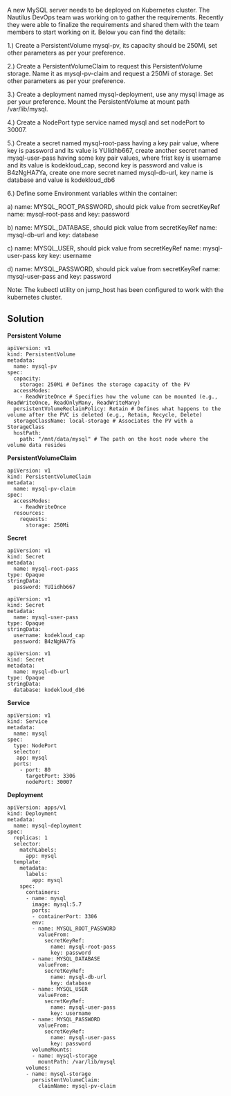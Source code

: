 A new MySQL server needs to be deployed on Kubernetes cluster. The Nautilus DevOps team was working on to gather the requirements. Recently they were able to finalize the requirements and shared them with the team members to start working on it. Below you can find the details:



1.) Create a PersistentVolume mysql-pv, its capacity should be 250Mi, set other parameters as per your preference.


2.) Create a PersistentVolumeClaim to request this PersistentVolume storage. Name it as mysql-pv-claim and request a 250Mi of storage. Set other parameters as per your preference.


3.) Create a deployment named mysql-deployment, use any mysql image as per your preference. Mount the PersistentVolume at mount path /var/lib/mysql.


4.) Create a NodePort type service named mysql and set nodePort to 30007.


5.) Create a secret named mysql-root-pass having a key pair value, where key is password and its value is YUIidhb667, create another secret named mysql-user-pass having some key pair values, where frist key is username and its value is kodekloud_cap, second key is password and value is B4zNgHA7Ya, create one more secret named mysql-db-url, key name is database and value is kodekloud_db6


6.) Define some Environment variables within the container:


a) name: MYSQL_ROOT_PASSWORD, should pick value from secretKeyRef name: mysql-root-pass and key: password


b) name: MYSQL_DATABASE, should pick value from secretKeyRef name: mysql-db-url and key: database


c) name: MYSQL_USER, should pick value from secretKeyRef name: mysql-user-pass key key: username


d) name: MYSQL_PASSWORD, should pick value from secretKeyRef name: mysql-user-pass and key: password


Note: The kubectl utility on jump_host has been configured to work with the kubernetes cluster.


## Solution

**Persistent Volume**
```
apiVersion: v1
kind: PersistentVolume
metadata:
  name: mysql-pv
spec:
  capacity:
    storage: 250Mi # Defines the storage capacity of the PV
  accessModes:
    - ReadWriteOnce # Specifies how the volume can be mounted (e.g., ReadWriteOnce, ReadOnlyMany, ReadWriteMany)
  persistentVolumeReclaimPolicy: Retain # Defines what happens to the volume after the PVC is deleted (e.g., Retain, Recycle, Delete)
  storageClassName: local-storage # Associates the PV with a StorageClass
  hostPath:
    path: "/mnt/data/mysql" # The path on the host node where the volume data resides
```
**PersistentVolumeClaim**
```
apiVersion: v1
kind: PersistentVolumeClaim
metadata:
  name: mysql-pv-claim
spec:
  accessModes:
    - ReadWriteOnce
  resources:
    requests:
      storage: 250Mi
```
**Secret**
```
apiVersion: v1
kind: Secret
metadata:
  name: mysql-root-pass
type: Opaque
stringData:
  password: YUIidhb667
```

```
apiVersion: v1
kind: Secret
metadata:
  name: mysql-user-pass
type: Opaque
stringData:
  username: kodekloud_cap
  password: B4zNgHA7Ya
```
```
apiVersion: v1
kind: Secret
metadata:
  name: mysql-db-url
type: Opaque
stringData:
  database: kodekloud_db6
```
**Service**
```
apiVersion: v1
kind: Service
metadata:
  name: mysql
spec:
  type: NodePort
  selector:
   app: mysql
  ports:
    - port: 80
      targetPort: 3306
      nodePort: 30007
```
**Deployment**
```
apiVersion: apps/v1
kind: Deployment
metadata:
  name: mysql-deployment
spec:
  replicas: 1
  selector:
    matchLabels:
      app: mysql
  template:
    metadata:
      labels:
        app: mysql
    spec:
      containers:
      - name: mysql
        image: mysql:5.7
        ports:
        - containerPort: 3306
        env:
        - name: MYSQL_ROOT_PASSWORD
          valueFrom:
            secretKeyRef:
              name: mysql-root-pass
              key: password
        - name: MYSQL_DATABASE
          valueFrom:
            secretKeyRef:
              name: mysql-db-url
              key: database
        - name: MYSQL_USER
          valueFrom:
            secretKeyRef:
              name: mysql-user-pass
              key: username
        - name: MYSQL_PASSWORD
          valueFrom:
            secretKeyRef:
              name: mysql-user-pass
              key: password
        volumeMounts:
        - name: mysql-storage
          mountPath: /var/lib/mysql
      volumes:
      - name: mysql-storage
        persistentVolumeClaim:
          claimName: mysql-pv-claim

```

